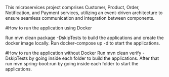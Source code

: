 This microservices project comprises Customer, Product, Order, Notification, and Payment services, utilizing an event-driven architecture to ensure seamless communication and integration between components.

#How to run the application using Docker

Run mvn clean package -DskipTests to build the applications and create the docker image locally.
Run docker-compose up -d to start the applications.

#How to run the application without Docker
Run mvn clean verify -DskipTests by going inside each folder to build the applications.
After that run mvn spring-boot:run by going inside each folder to start the applications.
